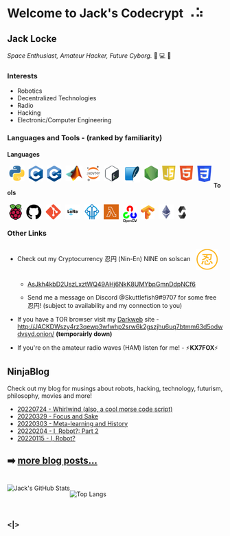 # Welcome to Jack's Codecrypt ⠠⠵
## Jack Locke
*Space Enthusiast, Amateur Hacker, Future Cyborg.* 🚀 💻 🤖

### Interests
- Robotics
- Decentralized Technologies
- Radio
- Hacking
- Electronic/Computer Engineering

### Languages and Tools - (ranked by familiarity)
#### Languages
<img align="left" alt="Python" height="35px" src="https://raw.githubusercontent.com/ninjajoe9/ninjajoe9/main/logos/Python.png" style="vertical-align:middle;margin:0px 5px" />  
<img align="left" alt="C" height="37px" src="https://raw.githubusercontent.com/ninjajoe9/ninjajoe9/main/logos/c.png" style="vertical-align:middle;margin:0px 5px" />  
<img align="left" alt="C++" height="37px" src="https://raw.githubusercontent.com/ninjajoe9/ninjajoe9/main/logos/cpp.png" style="vertical-align:middle;margin:0px 5px" />   
<img align="left" alt="MATLAB" height="35px" src="https://raw.githubusercontent.com/ninjajoe9/ninjajoe9/main/logos/matlab.png" style="vertical-align:middle;margin:0px 5px" />
<img align="left" alt="Jupyter Notebooks" height="36px" src="https://raw.githubusercontent.com/ninjajoe9/ninjajoe9/main/logos/jupyter.svg.png" style="vertical-align:middle;margin:0px 5px" />
<img align="left" alt="bash scripting" height="36px" src="https://raw.githubusercontent.com/ninjajoe9/ninjajoe9/main/logos/bash.png" style="vertical-align:middle;margin:0px 5px" />
<img align="left" alt="SQLite" height="38px" src="https://raw.githubusercontent.com/ninjajoe9/ninjajoe9/main/logos/sqlite.png" style="vertical-align:middle;margin:1px 5px" />
<img align="left" alt="Node.js" height="35px" src="https://raw.githubusercontent.com/ninjajoe9/ninjajoe9/main/logos/node.png" style="vertical-align:middle;margin:0px 5px" />  
<img align="left" alt="javascript" height="35px" src="https://raw.githubusercontent.com/ninjajoe9/ninjajoe9/main/logos/js.png" style="vertical-align:middle;margin:0px 5px" />
<img align="left" alt="html" height="35px" src="https://raw.githubusercontent.com/ninjajoe9/ninjajoe9/main/logos/html.png" style="vertical-align:middle;margin:0px 5px" />
<img align="left" alt="css" width="33px" src="https://raw.githubusercontent.com/ninjajoe9/ninjajoe9/main/logos/css.png" style="vertical-align:middle;margin:0px 5px" />
<br>

#### Tools

<img align="left" alt="Raspberry Pi" height="36px" src="https://raw.githubusercontent.com/ninjajoe9/ninjajoe9/main/logos/RPi-Logo-Reg-SCREEN.png" style="vertical-align:middle;margin:0px 5px" />
<img align="left" alt="github" height="35px" src="https://raw.githubusercontent.com/ninjajoe9/ninjajoe9/main/logos/github.png" style="vertical-align:middle;margin:0px 5px" />
<img align="left" alt="git" height="35px" src="https://raw.githubusercontent.com/ninjajoe9/ninjajoe9/main/logos/git.png" style="vertical-align:middle;margin:0px 5px" />
<img align="left" alt="LoRa Radio" height="35px" src="https://raw.githubusercontent.com/ninjajoe9/ninjajoe9/main/logos/lora.png" style="vertical-align:middle;margin:0px 5px" />
<img align="left" alt="AWS IOT" height="35px" src="https://raw.githubusercontent.com/ninjajoe9/ninjajoe9/main/logos/awsiot.png" style="vertical-align:middle;margin:0px 5px"/>
<img align="left" alt="AWS Lambda" height="35px" src="https://raw.githubusercontent.com/ninjajoe9/ninjajoe9/main/logos/lambda.png" style="vertical-align:middle;margin:0px 5px" />  
<img align="left" alt="OpenCV" height="40px" src="https://raw.githubusercontent.com/ninjajoe9/ninjajoe9/main/logos/opencv.svg.png" style="vertical-align:middle;margin:3px 5px" />  
<img align="left" alt="TensorFlow" height="33px" src="https://raw.githubusercontent.com/ninjajoe9/ninjajoe9/main/logos/Tensorflow_logo.svg.png" style="vertical-align:middle;margin:2px 5px" />  
<img align="left" alt="Etherum" height="35px" src="https://raw.githubusercontent.com/ninjajoe9/ninjajoe9/main/logos/ethereum.png" style="vertical-align:middle;margin:0px 5px" />  
<img align="left" alt="Solidity" height="30px" src="https://raw.githubusercontent.com/ninjajoe9/ninjajoe9/main/logos/solidity.png" style="vertical-align:middle;margin:4px 5px" />  


<br />
<br />

### Other Links
* Check out my Cryptocurrency 忍円 (Nin-En) NINE on solscan <img src="https://raw.githubusercontent.com/ninjajoe9/crypto/main/logo.png" alt="Nin-En Logo" width="50" style="vertical-align:middle;margin:10px 10px"/>

    - [AsJkh4kbD2UszLxztWQ49AHj6NkK8UMYbpGmnDdpNCf6](https://solscan.io/token/AsJkh4kbD2UszLxztWQ49AHj6NkK8UMYbpGmnDdpNCf6)

    - Send me a message on Discord @Skuttlefish9#9707 for some free 忍円!
(subject to availability and my connection to you)

* If you have a TOR browser visit my [Darkweb](jackdwszy4rz3qewp3wfwhp2srw6k2gszjhu6uq7btmm63d5odwdvsyd.onion/) site - http://JACKDWszy4rz3qewp3wfwhp2srw6k2gszjhu6uq7btmm63d5odwdvsyd.onion/ **(temporairly down)**

* If you're on the amateur radio waves (HAM) listen for me! - ⚡️**KX7FOX**⚡️

## NinjaBlog

Check out my blog for musings about robots, hacking, technology, futurism, philosophy, movies and more!
- [20220724 - Whirlwind (also, a cool morse code script)](https://ninjajoe9.github.io/whirlwind/)
- [20220329 - Focus and Sake](https://ninjajoe9.github.io/focus-and-sake/)
- [20220303 - Meta-learning and History](https://ninjajoe9.github.io/metalearning-and-history/)
- [20220204 - I, Robot?: Part 2](https://ninjajoe9.github.io/i-robot-part2/)
- [20220115 - I, Robot?](https://ninjajoe9.github.io/i-robot/) 

➡️ [more blog posts...](https://ninjajoe9.github.io/)
---
<br>

<img align="left" alt="Jack's GitHub Stats" src="https://github-readme-stats.vercel.app/api?username=ninjajoe9&show_icons=true&theme=dark" />

![Top Langs](https://github-readme-stats.vercel.app/api/top-langs/?username=ninjajoe9&theme=dark&ignore=scss)

<br>

### <\|>
